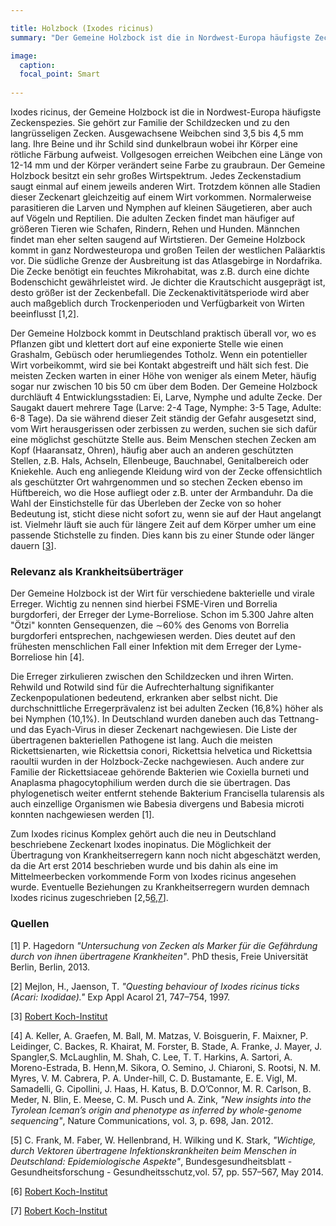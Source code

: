 ```yaml
---

title: Holzbock (Ixodes ricinus)
summary: "Der Gemeine Holzbock ist die in Nordwest-Europa häufigste Zeckenspezies."

image:
  caption:
  focal_point: Smart
  
---
```


Ixodes ricinus, der Gemeine Holzbock ist die in Nordwest-Europa häufigste Zeckenspezies. Sie gehört zur Familie der Schildzecken und zu den langrüsseligen Zecken. Ausgewachsene Weibchen sind 3,5 bis 4,5 mm lang. Ihre Beine und ihr Schild sind dunkelbraun wobei ihr Körper eine rötliche Färbung aufweist. Vollgesogen erreichen Weibchen eine Länge von 12-14 mm und der Körper verändert seine Farbe zu graubraun. Der Gemeine Holzbock besitzt ein sehr großes Wirtspektrum. Jedes Zeckenstadium saugt einmal auf einem jeweils anderen Wirt. Trotzdem können alle Stadien dieser Zeckenart gleichzeitig auf einem Wirt vorkommen. Normalerweise parasitieren die Larven und Nymphen auf kleinen Säugetieren, aber auch auf Vögeln und Reptilien. Die adulten Zecken findet man häufiger auf größeren Tieren wie Schafen, Rindern, Rehen und Hunden. Männchen findet man eher selten saugend auf Wirtstieren. Der Gemeine Holzbock kommt in ganz Nordwesteuropa und großen Teilen der westlichen Paläarktis vor. Die südliche Grenze der Ausbreitung ist das Atlasgebirge in Nordafrika. Die Zecke benötigt ein feuchtes Mikrohabitat, was z.B. durch eine dichte Bodenschicht gewährleistet wird. Je dichter die Krautschicht ausgeprägt ist, desto größer ist der Zeckenbefall. Die Zeckenaktivitätsperiode wird aber auch maßgeblich durch Trockenperioden und Verfügbarkeit von Wirten beeinflusst [1,2].<br>

Der Gemeine Holzbock kommt in Deutschland praktisch überall vor, wo es Pflanzen gibt und klettert dort auf eine exponierte Stelle wie einen Grashalm, Gebüsch oder herumliegendes Totholz. Wenn ein potentieller Wirt vorbeikommt, wird sie bei Kontakt abgestreift und hält sich fest. Die meisten Zecken warten in einer Höhe von weniger als einem Meter, häufig sogar nur zwischen 10 bis 50 cm über dem Boden. Der Gemeine Holzbock durchläuft 4 Entwicklungsstadien: Ei, Larve, Nymphe und adulte Zecke. Der Saugakt dauert mehrere Tage (Larve: 2-4 Tage, Nymphe: 3-5 Tage, Adulte: 6-8 Tage). Da sie während dieser Zeit ständig der Gefahr ausgesetzt sind, vom Wirt herausgerissen oder zerbissen zu werden, suchen sie sich dafür eine möglichst geschützte Stelle aus. Beim Menschen stechen Zecken am Kopf (Haaransatz, Ohren), häufig aber auch an anderen geschützten Stellen, z.B. Hals, Achseln, Ellenbeuge, Bauchnabel, Genitalbereich oder Kniekehle. Auch eng anliegende Kleidung wird von der Zecke offensichtlich als geschützter Ort wahrgenommen und so stechen Zecken ebenso im Hüftbereich, wo die Hose aufliegt oder z.B. unter der Armbanduhr. Da die Wahl der Einstichstelle für das Überleben der Zecke von so hoher Bedeutung ist, sticht diese nicht sofort zu, wenn sie auf der Haut angelangt ist. Vielmehr läuft sie auch für längere Zeit auf dem Körper umher um eine passende Stichstelle zu finden. Dies kann bis zu einer Stunde oder länger dauern [[3](https://www.rki.de/SharedDocs/FAQ/FSME/Zecken/Zecken.html)].

### Relevanz als Krankheitsüberträger

Der Gemeine Holzbock ist der Wirt für verschiedene bakterielle und virale Erreger. Wichtig zu nennen sind hierbei FSME-Viren und Borrelia burgdorferi, der Erreger der Lyme-Borreliose. Schon im 5.300 Jahre alten "Ötzi" konnten Gensequenzen, die ∼60% des Genoms von Borrelia burgdorferi entsprechen, nachgewiesen werden. Dies deutet auf den frühesten menschlichen Fall einer Infektion mit dem Erreger der Lyme-Borreliose hin [4].<br>

Die Erreger zirkulieren zwischen den Schildzecken und ihren Wirten. Rehwild und Rotwild sind für die Aufrechterhaltung signifikanter Zeckenpopulationen bedeutend, erkranken aber selbst nicht. Die durchschnittliche Erregerprävalenz ist bei adulten Zecken (16,8%) höher als bei Nymphen (10,1%). In Deutschland wurden daneben auch das Tettnang- und das Eyach-Virus in dieser Zeckenart nachgewiesen. Die Liste der übertragenen bakteriellen Pathogene ist lang. Auch die meisten Rickettsienarten, wie Rickettsia conori, Rickettsia helvetica und Rickettsia raoultii wurden in der Holzbock-Zecke nachgewiesen. Auch andere zur Familie der Rickettsiaceae gehörende Bakterien wie Coxiella burneti und Anaplasma phagocytophilium werden durch die sie übertragen. Das phylogenetisch weiter entfernt stehende Bakterium Francisella tularensis als auch einzellige Organismen wie Babesia divergens und Babesia microti konnten nachgewiesen werden [1].<br>

Zum Ixodes ricinus Komplex gehört auch die neu in Deutschland beschriebene Zeckenart Ixodes inopinatus. Die Möglichkeit der Übertragung von Krankheitserregern kann noch nicht abgeschätzt werden, da die Art erst 2014 beschrieben wurde und bis dahin als eine im Mittelmeerbecken vorkommende Form von Ixodes ricinus angesehen wurde. Eventuelle Beziehungen zu Krankheitserregern wurden demnach Ixodes ricinus zugeschrieben [2,5[6](https://www.rki.de/DE/Content/Kommissionen/UmweltKommission/Stellungnahmen_Berichte/Downloads/klimawandel_gesundheit_handlungsempfehlungen_2013.pdf?__blob=publicationFile),[7](https://www.rki.de/DE/Content/Infekt/Jahrbuch/Jahrbuch_2018.pdf%3F__blob%3DpublicationFile)].

### Quellen

[1]  P.  Hagedorn *"Untersuchung von Zecken als Marker für die Gefährdung durch von ihnen übertragene Krankheiten"*.  PhD thesis, Freie Universität Berlin, Berlin, 2013. <br>

[2]  Mejlon, H., Jaenson, T. *"Questing behaviour of Ixodes ricinus ticks (Acari: Ixodidae)."* Exp Appl Acarol 21, 747–754, 1997. <br>

[3]  [Robert Koch-Institut](https://www.rki.de/SharedDocs/FAQ/FSME/Zecken/Zecken.html) <br>

[4]  A.  Keller,  A.  Graefen,  M.  Ball,  M.  Matzas,  V.  Boisguerin,  F.  Maixner,  P.  Leidinger, C.  Backes,  R.  Khairat,  M.  Forster,  B.  Stade,  A.  Franke,  J.  Mayer,  J.  Spangler,S. McLaughlin, M. Shah, C. Lee, T. T. Harkins, A. Sartori, A. Moreno-Estrada, B. Henn,M. Sikora, O. Semino, J. Chiaroni, S. Rootsi, N. M. Myres, V. M. Cabrera, P. A. Under-hill, C. D. Bustamante, E. E. Vigl, M. Samadelli, G. Cipollini, J. Haas, H. Katus, B. D.O’Connor, M. R. Carlson, B. Meder, N. Blin, E. Meese, C. M. Pusch und A. Zink, *"New insights into the Tyrolean Iceman’s origin and phenotype as inferred by whole-genome sequencing"*, Nature Communications, vol. 3, p. 698, Jan. 2012. <br>

[5]  C. Frank, M. Faber, W. Hellenbrand, H. Wilking und K. Stark, *"Wichtige, durch Vektoren übertragene  Infektionskrankheiten beim Menschen in Deutschland: Epidemiologische Aspekte"*, Bundesgesundheitsblatt - Gesundheitsforschung - Gesundheitsschutz,vol. 57, pp. 557–567, May 2014.<br>

[6] [Robert Koch-Institut](https://www.rki.de/DE/Content/Kommissionen/UmweltKommission/Stellungnahmen_Berichte/Downloads/klimawandel_gesundheit_handlungsempfehlungen_2013.pdf?__blob=publicationFile)<br>

[7] [Robert Koch-Institut](https://www.rki.de/DE/Content/Infekt/Jahrbuch/Jahrbuch_2018.pdf%3F__blob%3DpublicationFile)
